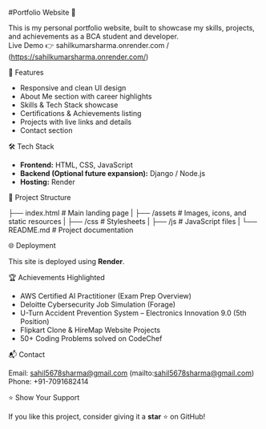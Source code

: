 #Portfolio Website 🚀

This is my personal portfolio website, built to showcase my skills, projects, and achievements as a BCA student and developer.  
Live Demo 👉 sahilkumarsharma.onrender.com / (https://sahilkumarsharma.onrender.com/)

📌 Features
- Responsive and clean UI design  
- About Me section with career highlights  
- Skills & Tech Stack showcase  
- Certifications & Achievements listing  
- Projects with live links and details  
- Contact section  

🛠️ Tech Stack
- **Frontend:** HTML, CSS, JavaScript  
- **Backend (Optional future expansion):** Django / Node.js  
- **Hosting:** Render  

📂 Project Structure

├── index.html        # Main landing page
|
├── /assets           # Images, icons, and static resources
|
├── /css              # Stylesheets
|
├── /js               # JavaScript files
|
└── README.md         # Project documentation


🌐 Deployment

This site is deployed using **Render**.

🏆 Achievements Highlighted

* AWS Certified AI Practitioner (Exam Prep Overview)
* Deloitte Cybersecurity Job Simulation (Forage)
* U-Turn Accident Prevention System – Electronics Innovation 9.0 (5th Position)
* Flipkart Clone & HireMap Website Projects
* 50+ Coding Problems solved on CodeChef

📬 Contact

Email: sahil5678sharma@gmail.com (mailto:sahil5678sharma@gmail.com)
Phone: +91-7091682414

⭐ Show Your Support

If you like this project, consider giving it a **star** ⭐ on GitHub!
